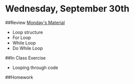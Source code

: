 # Wednesday, September 30th

##Review
[Monday's Material](https://github.com/calebatwood/Week3_Monday)
<br>
- Loop structure
- For Loop
- While Loop
- Do While Loop

##In Class Exercise
- Looping through code

##Homework
